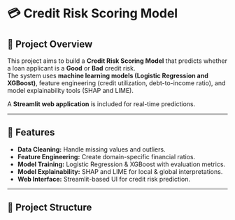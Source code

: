 # 💳 Credit Risk Scoring Model

## 📌 Project Overview
This project aims to build a **Credit Risk Scoring Model** that predicts whether a loan applicant is a **Good** or **Bad** credit risk.  
The system uses **machine learning models (Logistic Regression and XGBoost)**, feature engineering (credit utilization, debt-to-income ratio), and model explainability tools (SHAP and LIME).

A **Streamlit web application** is included for real-time predictions.

---

## 🚀 Features
- **Data Cleaning:** Handle missing values and outliers.
- **Feature Engineering:** Create domain-specific financial ratios.
- **Model Training:** Logistic Regression & XGBoost with evaluation metrics.
- **Model Explainability:** SHAP and LIME for local & global interpretations.
- **Web Interface:** Streamlit-based UI for credit risk prediction.

---

## 📂 Project Structure
